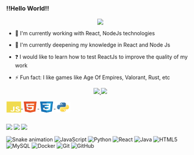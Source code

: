 ### !!Hello World!! 


<div align="center">
<img src="https://rishavanand.github.io/static/images/greetings.gif" align="center" style="width: 80%" />
</div>  
  

- 🔭 I'm currently working with React, NodeJs technologies
  

- 🌱 I'm currently deepening my knowledge in React and Node Js 
  

- ❓ I would like to learn how to test ReactJs to improve the quality of my work
  

- ⚡ Fun fact: I like games like Age Of Empires, Valorant, Rust, etc
  
<div align="center">
  <a href="https://github.com/GhostemaneUrs">
  <img height="180em" src="https://github-readme-stats.vercel.app/api?username=jurueta&show_icons=true&theme=buefy&include_all_commits=true&count_private=true"/>
  <img height="180em" src="https://github-readme-stats.vercel.app/api/top-langs/?username=jurueta&layout=compact&langs_count=7&theme=buefy"/>
</div>

<div style="display: inline_block"><br>
  <img align="center" alt="Js" height="30" width="40" src="https://raw.githubusercontent.com/devicons/devicon/master/icons/javascript/javascript-plain.svg">
  <img align="center" alt="HTML" height="30" width="40" src="https://raw.githubusercontent.com/devicons/devicon/master/icons/html5/html5-original.svg">
  <img align="center" alt="CSS" height="30" width="40" src="https://raw.githubusercontent.com/devicons/devicon/master/icons/css3/css3-original.svg">
  <img align="center" alt="Python" height="30" width="40" src="https://raw.githubusercontent.com/devicons/devicon/master/icons/python/python-original.svg">
</div>
  
##
  
<div> 
   <a href="https://www.linkedin.com/in/jesus-urueta-b82489216" target="_blank"><img src="https://img.shields.io/badge/-LinkedIn-%230077B5?style=for-the-badge&logo=linkedin&logoColor=white" target="_blank"></a
     > 
  <a href="https://wa.me/573022948801" target="_blank"><img src="https://img.shields.io/badge/WhatsApp-25D366?style=for-the-badge&logo=whatsapp&logoColor=white" target="_blank"></a> 
  <a href = "mailto:juruetacantillo@gmail.com"><img src="https://img.shields.io/badge/-Gmail-%23333?style=for-the-badge&logo=gmail&logoColor=white" target="_blank"></a>

  
![Snake animation](https://github.com/jurueta/jurueta/blob/output/github-contribution-grid-snake.svg)
![JavaScript](https://img.shields.io/badge/-JavaScript-black?style=flat-square&logo=javascript)
![Python](https://img.shields.io/badge/-Python-black?style=flat-square&logo=Python)
![React](https://img.shields.io/badge/-React-black?style=flat-square&logo=react)
![Java](https://img.shields.io/badge/-java-E34A86?style=flat-square&logo=java)
![HTML5](https://img.shields.io/badge/-HTML5-E34F26?style=flat-square&logo=html5&logoColor=white)
![MySQL](https://img.shields.io/badge/-MySQL-black?style=flat-square&logo=mysql)
![Docker](https://img.shields.io/badge/-Docker-black?style=flat-square&logo=docker)
![Git](https://img.shields.io/badge/-Git-black?style=flat-square&logo=git)
![GitHub](https://img.shields.io/badge/-GitHub-181717?style=flat-square&logo=github)
  

</div>
